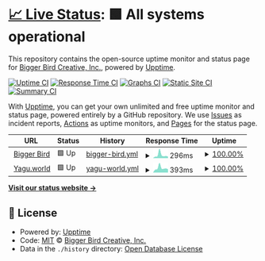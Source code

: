 # [📈 Live Status](https://status.biggerbird.com): <!--live status--> **🟩 All systems operational**

This repository contains the open-source uptime monitor and status page for [Bigger Bird Creative, Inc.](https://biggerbird.com/), powered by [Upptime](https://github.com/upptime/upptime).

[![Uptime CI](https://github.com/koj-co/upptime/workflows/Uptime%20CI/badge.svg)](https://github.com/koj-co/upptime/actions?query=workflow%3A%22Uptime+CI%22)
[![Response Time CI](https://github.com/koj-co/upptime/workflows/Response%20Time%20CI/badge.svg)](https://github.com/koj-co/upptime/actions?query=workflow%3A%22Response+Time+CI%22)
[![Graphs CI](https://github.com/koj-co/upptime/workflows/Graphs%20CI/badge.svg)](https://github.com/koj-co/upptime/actions?query=workflow%3A%22Graphs+CI%22)
[![Static Site CI](https://github.com/koj-co/upptime/workflows/Static%20Site%20CI/badge.svg)](https://github.com/koj-co/upptime/actions?query=workflow%3A%22Static+Site+CI%22)
[![Summary CI](https://github.com/koj-co/upptime/workflows/Summary%20CI/badge.svg)](https://github.com/koj-co/upptime/actions?query=workflow%3A%22Summary+CI%22)

With [Upptime](https://upptime.js.org), you can get your own unlimited and free uptime monitor and status page, powered entirely by a GitHub repository. We use [Issues](https://github.com/bigger-bird/upptime/issues) as incident reports, [Actions](https://github.com/bigger-bird/upptime/actions) as uptime monitors, and [Pages](https://status.biggerbird.com) for the status page.

<!--start: status pages-->
<!-- This summary is generated by Upptime (https://github.com/upptime/upptime) -->
<!-- Do not edit this manually, your changes will be overwritten -->
<!-- prettier-ignore -->
| URL | Status | History | Response Time | Uptime |
| --- | ------ | ------- | ------------- | ------ |
| <img alt="" src="https://favicons.githubusercontent.com/www.biggerbird.com" height="13"> [Bigger Bird](https://www.biggerbird.com) | 🟩 Up | [bigger-bird.yml](https://github.com/bigger-bird/upptime/commits/HEAD/history/bigger-bird.yml) | <details><summary><img alt="Response time graph" src="./graphs/bigger-bird/response-time-week.png" height="20"> 296ms</summary><br><a href="https://status.biggerbird.com/history/bigger-bird"><img alt="Response time 208" src="https://img.shields.io/endpoint?url=https%3A%2F%2Fraw.githubusercontent.com%2Fbigger-bird%2Fupptime%2FHEAD%2Fapi%2Fbigger-bird%2Fresponse-time.json"></a><br><a href="https://status.biggerbird.com/history/bigger-bird"><img alt="24-hour response time 157" src="https://img.shields.io/endpoint?url=https%3A%2F%2Fraw.githubusercontent.com%2Fbigger-bird%2Fupptime%2FHEAD%2Fapi%2Fbigger-bird%2Fresponse-time-day.json"></a><br><a href="https://status.biggerbird.com/history/bigger-bird"><img alt="7-day response time 296" src="https://img.shields.io/endpoint?url=https%3A%2F%2Fraw.githubusercontent.com%2Fbigger-bird%2Fupptime%2FHEAD%2Fapi%2Fbigger-bird%2Fresponse-time-week.json"></a><br><a href="https://status.biggerbird.com/history/bigger-bird"><img alt="30-day response time 209" src="https://img.shields.io/endpoint?url=https%3A%2F%2Fraw.githubusercontent.com%2Fbigger-bird%2Fupptime%2FHEAD%2Fapi%2Fbigger-bird%2Fresponse-time-month.json"></a><br><a href="https://status.biggerbird.com/history/bigger-bird"><img alt="1-year response time 208" src="https://img.shields.io/endpoint?url=https%3A%2F%2Fraw.githubusercontent.com%2Fbigger-bird%2Fupptime%2FHEAD%2Fapi%2Fbigger-bird%2Fresponse-time-year.json"></a></details> | <details><summary><a href="https://status.biggerbird.com/history/bigger-bird">100.00%</a></summary><a href="https://status.biggerbird.com/history/bigger-bird"><img alt="All-time uptime 99.94%" src="https://img.shields.io/endpoint?url=https%3A%2F%2Fraw.githubusercontent.com%2Fbigger-bird%2Fupptime%2FHEAD%2Fapi%2Fbigger-bird%2Fuptime.json"></a><br><a href="https://status.biggerbird.com/history/bigger-bird"><img alt="24-hour uptime 100.00%" src="https://img.shields.io/endpoint?url=https%3A%2F%2Fraw.githubusercontent.com%2Fbigger-bird%2Fupptime%2FHEAD%2Fapi%2Fbigger-bird%2Fuptime-day.json"></a><br><a href="https://status.biggerbird.com/history/bigger-bird"><img alt="7-day uptime 100.00%" src="https://img.shields.io/endpoint?url=https%3A%2F%2Fraw.githubusercontent.com%2Fbigger-bird%2Fupptime%2FHEAD%2Fapi%2Fbigger-bird%2Fuptime-week.json"></a><br><a href="https://status.biggerbird.com/history/bigger-bird"><img alt="30-day uptime 100.00%" src="https://img.shields.io/endpoint?url=https%3A%2F%2Fraw.githubusercontent.com%2Fbigger-bird%2Fupptime%2FHEAD%2Fapi%2Fbigger-bird%2Fuptime-month.json"></a><br><a href="https://status.biggerbird.com/history/bigger-bird"><img alt="1-year uptime 99.94%" src="https://img.shields.io/endpoint?url=https%3A%2F%2Fraw.githubusercontent.com%2Fbigger-bird%2Fupptime%2FHEAD%2Fapi%2Fbigger-bird%2Fuptime-year.json"></a></details>
| <img alt="" src="https://favicons.githubusercontent.com/yagu.world" height="13"> [Yagu.world](https://yagu.world) | 🟩 Up | [yagu-world.yml](https://github.com/bigger-bird/upptime/commits/HEAD/history/yagu-world.yml) | <details><summary><img alt="Response time graph" src="./graphs/yagu-world/response-time-week.png" height="20"> 393ms</summary><br><a href="https://status.biggerbird.com/history/yagu-world"><img alt="Response time 626" src="https://img.shields.io/endpoint?url=https%3A%2F%2Fraw.githubusercontent.com%2Fbigger-bird%2Fupptime%2FHEAD%2Fapi%2Fyagu-world%2Fresponse-time.json"></a><br><a href="https://status.biggerbird.com/history/yagu-world"><img alt="24-hour response time 297" src="https://img.shields.io/endpoint?url=https%3A%2F%2Fraw.githubusercontent.com%2Fbigger-bird%2Fupptime%2FHEAD%2Fapi%2Fyagu-world%2Fresponse-time-day.json"></a><br><a href="https://status.biggerbird.com/history/yagu-world"><img alt="7-day response time 393" src="https://img.shields.io/endpoint?url=https%3A%2F%2Fraw.githubusercontent.com%2Fbigger-bird%2Fupptime%2FHEAD%2Fapi%2Fyagu-world%2Fresponse-time-week.json"></a><br><a href="https://status.biggerbird.com/history/yagu-world"><img alt="30-day response time 331" src="https://img.shields.io/endpoint?url=https%3A%2F%2Fraw.githubusercontent.com%2Fbigger-bird%2Fupptime%2FHEAD%2Fapi%2Fyagu-world%2Fresponse-time-month.json"></a><br><a href="https://status.biggerbird.com/history/yagu-world"><img alt="1-year response time 626" src="https://img.shields.io/endpoint?url=https%3A%2F%2Fraw.githubusercontent.com%2Fbigger-bird%2Fupptime%2FHEAD%2Fapi%2Fyagu-world%2Fresponse-time-year.json"></a></details> | <details><summary><a href="https://status.biggerbird.com/history/yagu-world">100.00%</a></summary><a href="https://status.biggerbird.com/history/yagu-world"><img alt="All-time uptime 99.91%" src="https://img.shields.io/endpoint?url=https%3A%2F%2Fraw.githubusercontent.com%2Fbigger-bird%2Fupptime%2FHEAD%2Fapi%2Fyagu-world%2Fuptime.json"></a><br><a href="https://status.biggerbird.com/history/yagu-world"><img alt="24-hour uptime 100.00%" src="https://img.shields.io/endpoint?url=https%3A%2F%2Fraw.githubusercontent.com%2Fbigger-bird%2Fupptime%2FHEAD%2Fapi%2Fyagu-world%2Fuptime-day.json"></a><br><a href="https://status.biggerbird.com/history/yagu-world"><img alt="7-day uptime 100.00%" src="https://img.shields.io/endpoint?url=https%3A%2F%2Fraw.githubusercontent.com%2Fbigger-bird%2Fupptime%2FHEAD%2Fapi%2Fyagu-world%2Fuptime-week.json"></a><br><a href="https://status.biggerbird.com/history/yagu-world"><img alt="30-day uptime 100.00%" src="https://img.shields.io/endpoint?url=https%3A%2F%2Fraw.githubusercontent.com%2Fbigger-bird%2Fupptime%2FHEAD%2Fapi%2Fyagu-world%2Fuptime-month.json"></a><br><a href="https://status.biggerbird.com/history/yagu-world"><img alt="1-year uptime 99.91%" src="https://img.shields.io/endpoint?url=https%3A%2F%2Fraw.githubusercontent.com%2Fbigger-bird%2Fupptime%2FHEAD%2Fapi%2Fyagu-world%2Fuptime-year.json"></a></details>

<!--end: status pages-->

[**Visit our status website →**](https://status.biggerbird.com)

## 📄 License

- Powered by: [Upptime](https://github.com/upptime/upptime)
- Code: [MIT](./LICENSE) © [Bigger Bird Creative, Inc.](https://biggerbird.com/)
- Data in the `./history` directory: [Open Database License](https://opendatacommons.org/licenses/odbl/1-0/)

